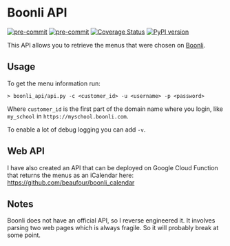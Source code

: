 # Boonli API

[![pre-commit](https://github.com/beaufour/boonli_api/actions/workflows/pre-commit.yml/badge.svg)](https://github.com/beaufour/boonli_api/actions/workflows/pre-commit.yml) [![pre-commit](https://github.com/beaufour/boonli_api/actions/workflows/pre-commit.yml/badge.svg)](https://github.com/beaufour/boonli_api/actions/workflows/pre-commit.yml) [![Coverage Status](https://coveralls.io/repos/github/beaufour/boonli_api/badge.svg?branch=main)](https://coveralls.io/github/beaufour/boonli_api?branch=main) [![PyPI version](https://badge.fury.io/py/boonli_api.svg)](https://badge.fury.io/py/boonli_api)

This API allows you to retrieve the menus that were chosen on [Boonli](https://boonli.com).

## Usage

To get the menu information run:

    > boonli_api/api.py -c <customer_id> -u <username> -p <password>

Where `customer_id` is the first part of the domain name where you login, like `my_school` in `https://myschool.boonli.com`.

To enable a lot of debug logging you can add `-v`.

## Web API

I have also created an API that can be deployed on Google Cloud Function that returns the menus as an iCalendar here: <https://github.com/beaufour/boonli_calendar>

## Notes

Boonli does not have an official API, so I reverse engineered it. It involves parsing two web pages which is always fragile. So it will probably break at some point.

